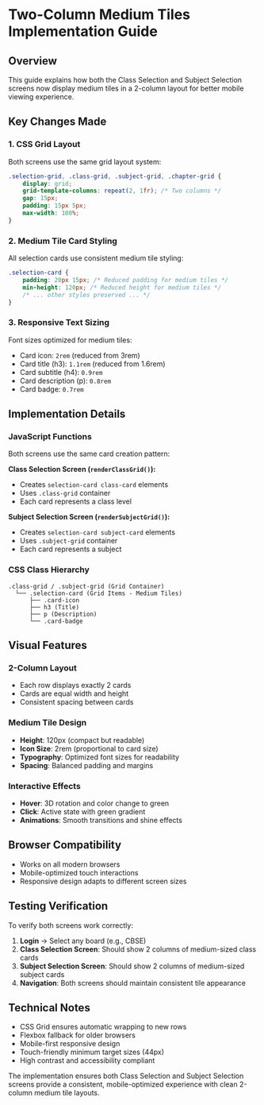 # Two-Column Medium Tiles Implementation Guide

## Overview
This guide explains how both the Class Selection and Subject Selection screens now display medium tiles in a 2-column layout for better mobile viewing experience.

## Key Changes Made

### 1. CSS Grid Layout
Both screens use the same grid layout system:
```css
.selection-grid, .class-grid, .subject-grid, .chapter-grid {
    display: grid;
    grid-template-columns: repeat(2, 1fr); /* Two columns */
    gap: 15px;
    padding: 15px 5px;
    max-width: 100%;
}
```

### 2. Medium Tile Card Styling
All selection cards use consistent medium tile styling:
```css
.selection-card {
    padding: 20px 15px; /* Reduced padding for medium tiles */
    min-height: 120px; /* Reduced height for medium tiles */
    /* ... other styles preserved ... */
}
```

### 3. Responsive Text Sizing
Font sizes optimized for medium tiles:
- Card icon: `2rem` (reduced from 3rem)
- Card title (h3): `1.1rem` (reduced from 1.6rem)
- Card subtitle (h4): `0.9rem`
- Card description (p): `0.8rem`
- Card badge: `0.7rem`

## Implementation Details

### JavaScript Functions
Both screens use the same card creation pattern:

**Class Selection Screen (`renderClassGrid()`):**
- Creates `selection-card class-card` elements
- Uses `.class-grid` container
- Each card represents a class level

**Subject Selection Screen (`renderSubjectGrid()`):**
- Creates `selection-card subject-card` elements  
- Uses `.subject-grid` container
- Each card represents a subject

### CSS Class Hierarchy
```
.class-grid / .subject-grid (Grid Container)
  └── .selection-card (Grid Items - Medium Tiles)
      ├── .card-icon
      ├── h3 (Title)
      ├── p (Description)
      └── .card-badge
```

## Visual Features

### 2-Column Layout
- Each row displays exactly 2 cards
- Cards are equal width and height
- Consistent spacing between cards

### Medium Tile Design
- **Height**: 120px (compact but readable)
- **Icon Size**: 2rem (proportional to card size)
- **Typography**: Optimized font sizes for readability
- **Spacing**: Balanced padding and margins

### Interactive Effects
- **Hover**: 3D rotation and color change to green
- **Click**: Active state with green gradient
- **Animations**: Smooth transitions and shine effects

## Browser Compatibility
- Works on all modern browsers
- Mobile-optimized touch interactions
- Responsive design adapts to different screen sizes

## Testing Verification
To verify both screens work correctly:

1. **Login** → Select any board (e.g., CBSE)
2. **Class Selection Screen**: Should show 2 columns of medium-sized class cards
3. **Subject Selection Screen**: Should show 2 columns of medium-sized subject cards
4. **Navigation**: Both screens should maintain consistent tile appearance

## Technical Notes
- CSS Grid ensures automatic wrapping to new rows
- Flexbox fallback for older browsers
- Mobile-first responsive design
- Touch-friendly minimum target sizes (44px)
- High contrast and accessibility compliant

The implementation ensures both Class Selection and Subject Selection screens provide a consistent, mobile-optimized experience with clean 2-column medium tile layouts.